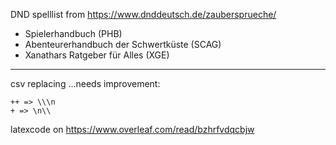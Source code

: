 
DND spelllist from https://www.dnddeutsch.de/zaubersprueche/
- Spielerhandbuch (PHB)
- Abenteurerhandbuch der Schwertküste (SCAG)
- Xanathars Ratgeber für Alles (XGE)
----------

csv replacing ...needs improvement:
````
++ => \\\n
+ => \n\\
````
latexcode on https://www.overleaf.com/read/bzhrfvdqcbjw
